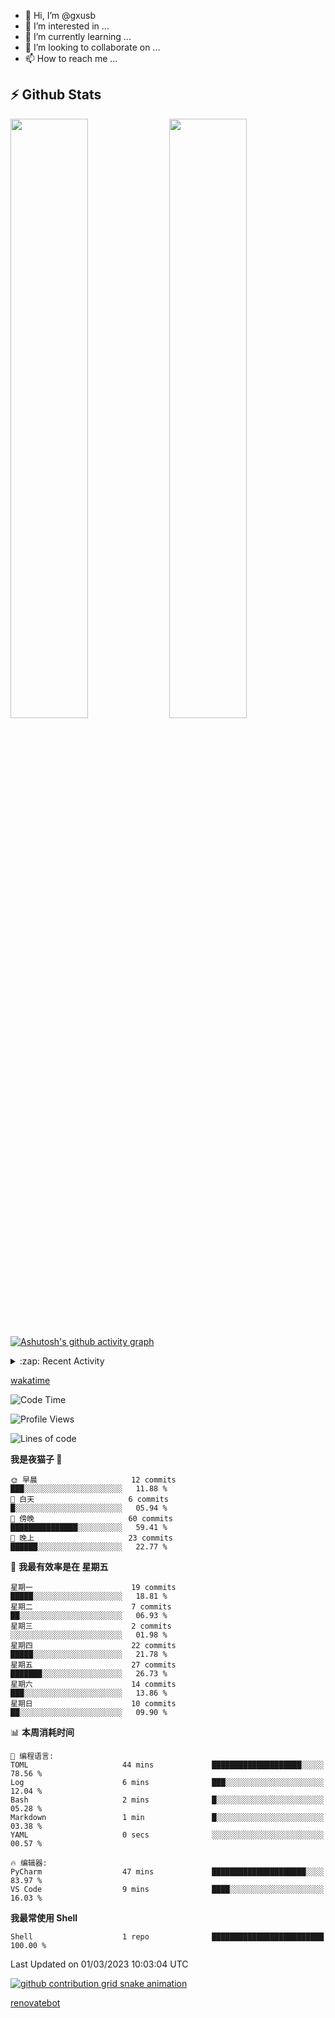 - 👋 Hi, I’m @gxusb
- 👀 I’m interested in ...
- 🌱 I’m currently learning ...
- 💞️ I’m looking to collaborate on ...
- 📫 How to reach me ...

## ⚡ Github Stats

<p align="left">
  <img width="49.6%" src="https://github-readme-stats.vercel.app/api?username=gxusb&show_icons=true&theme=tokyonight&hide_border=true&locale=cn">
  <img width="49.6%" src="https://github-readme-streak-stats.herokuapp.com?user=gxusb&theme=dark&locale=zh&fire=92DD6B&ring=6FAFDD">
</p>

[![Ashutosh's github activity graph](https://github-readme-activity-graph.cyclic.app/graph?username=gxusb&bg_color=232323&color=ffffff&line=ebebeb&point=96d35f&area=true&hide_border=true)](https://github.com/ashutosh00710/github-readme-activity-graph)

<!---
<p align="left">
    <img width="49.5%" src="https://github-readme-stats.vercel.app/api?username=gxusb&show_icons=true&count_private=true&title_color=006400&text_color=000080&bg_color=30,00FFFF,40E0D0,00CED1&locale=cn">
  <img width="49.5%" src="https://github-readme-stats.vercel.app/api/top-langs/?username=gxusb&title_color=006400&text_color=000080&layout=compact&bg_color=30,00FFFF,40E0D0,00CED1&locale=cn">
</p>
--->

<details>
<summary>:zap: Recent Activity</summary>
<!--START_SECTION:activity-->

1. ❗️ Opened issue [#457](https://github.com/jaywcjlove/linux-command/issues/457) in [jaywcjlove/linux-command](https://github.com/jaywcjlove/linux-command)
2. 🎉 Merged PR [#2](https://github.com/gxusb/gxusb/pull/2) in [gxusb/gxusb](https://github.com/gxusb/gxusb)
3. 🎉 Merged PR [#3](https://github.com/gxusb/gxusb/pull/3) in [gxusb/gxusb](https://github.com/gxusb/gxusb)
4. 🎉 Merged PR [#1](https://github.com/gxusb/gxusb/pull/1) in [gxusb/gxusb](https://github.com/gxusb/gxusb)
5. 🗣 Commented on [#62](https://github.com/nilaoda/N_m3u8DL-RE/issues/62) in [nilaoda/N_m3u8DL-RE](https://github.com/nilaoda/N_m3u8DL-RE)
6. 🗣 Commented on [#5](https://github.com/v03413/ServerStatus-Client/issues/5) in [v03413/ServerStatus-Client](https://github.com/v03413/ServerStatus-Client)
7. 🗣 Commented on [#5](https://github.com/v03413/ServerStatus-Client/issues/5) in [v03413/ServerStatus-Client](https://github.com/v03413/ServerStatus-Client)
8. ❗️ Opened issue [#5](https://github.com/v03413/ServerStatus-Client/issues/5) in [v03413/ServerStatus-Client](https://github.com/v03413/ServerStatus-Client)
9. ❗️ Opened issue [#2233](https://github.com/alist-org/alist/issues/2233) in [alist-org/alist](https://github.com/alist-org/alist)
10. ❗️ Opened issue [#194](https://github.com/cppla/ServerStatus/issues/194) in [cppla/ServerStatus](https://github.com/cppla/ServerStatus)

<!--END_SECTION:activity-->
</details>


[wakatime](https://wakatime.com/dashboard)
<!--START_SECTION:waka-->
![Code Time](http://img.shields.io/badge/Code%20Time-42%20hrs%2040%20mins-blue)

![Profile Views](http://img.shields.io/badge/%E4%B8%AA%E4%BA%BA%E8%B5%84%E6%96%99%E8%A7%82%E7%9C%8B%E6%AC%A1%E6%95%B0-0-blue)

![Lines of code](https://img.shields.io/badge/%E4%BB%8E%E3%80%8CHello%20World%E3%80%8D%E8%B5%B7%E6%88%91%E5%B7%B2%E7%BB%8F%E5%86%99%E4%BA%86-892%20%E8%A1%8C%E4%BB%A3%E7%A0%81-blue)

**我是夜猫子 🦉** 

```text
🌞 早晨                     12 commits          ███░░░░░░░░░░░░░░░░░░░░░░   11.88 % 
🌆 白天                     6 commits           █░░░░░░░░░░░░░░░░░░░░░░░░   05.94 % 
🌃 傍晚                     60 commits          ███████████████░░░░░░░░░░   59.41 % 
🌙 晚上                     23 commits          ██████░░░░░░░░░░░░░░░░░░░   22.77 % 
```
📅 **我最有效率是在 星期五** 

```text
星期一                      19 commits          █████░░░░░░░░░░░░░░░░░░░░   18.81 % 
星期二                      7 commits           ██░░░░░░░░░░░░░░░░░░░░░░░   06.93 % 
星期三                      2 commits           ░░░░░░░░░░░░░░░░░░░░░░░░░   01.98 % 
星期四                      22 commits          █████░░░░░░░░░░░░░░░░░░░░   21.78 % 
星期五                      27 commits          ███████░░░░░░░░░░░░░░░░░░   26.73 % 
星期六                      14 commits          ███░░░░░░░░░░░░░░░░░░░░░░   13.86 % 
星期日                      10 commits          ██░░░░░░░░░░░░░░░░░░░░░░░   09.90 % 
```


📊 **本周消耗时间** 

```text
💬 编程语言: 
TOML                     44 mins             ████████████████████░░░░░   78.56 % 
Log                      6 mins              ███░░░░░░░░░░░░░░░░░░░░░░   12.04 % 
Bash                     2 mins              █░░░░░░░░░░░░░░░░░░░░░░░░   05.28 % 
Markdown                 1 min               █░░░░░░░░░░░░░░░░░░░░░░░░   03.38 % 
YAML                     0 secs              ░░░░░░░░░░░░░░░░░░░░░░░░░   00.57 % 

🔥 编辑器: 
PyCharm                  47 mins             █████████████████████░░░░   83.97 % 
VS Code                  9 mins              ████░░░░░░░░░░░░░░░░░░░░░   16.03 % 
```

**我最常使用 Shell** 

```text
Shell                    1 repo              █████████████████████████   100.00 % 
```




 Last Updated on 01/03/2023 10:03:04 UTC
<!--END_SECTION:waka-->

<!-- waka-box start -->
<!-- waka-box end -->

[![github contribution grid snake animation](https://raw.githubusercontent.com/gxusb/gxusb/output/github-contribution-grid-snake.svg)](https://github.com/gxusb)

<!---
gxusb/gxusb is a ✨ special ✨ repository because its `README.md` (this file) appears on your GitHub profile.
You can click the Preview link to take a look at your changes.
--->

[renovatebot](https://app.renovatebot.com/dashboard)
